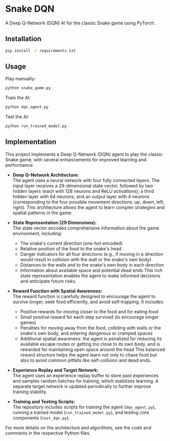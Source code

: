 # Snake DQN

A Deep Q-Network (DQN) AI for the classic Snake game using PyTorch.

## Installation

```bash
pip install -r requirements.txt
```

## Usage

Play manually:
```bash
python snake_game.py
```

Train the AI:
```bash
python dqn_agent.py
```

Test the AI:
```bash
python run_trained_model.py
```

## Implementation

This project implements a Deep Q-Network (DQN) agent to play the classic Snake game, with several enhancements for improved learning and performance:

- **Deep Q-Network Architecture:**  
  The agent uses a neural network with four fully connected layers. The input layer receives a 29-dimensional state vector, followed by two hidden layers (each with 128 neurons and ReLU activations), a third hidden layer with 64 neurons, and an output layer with 4 neurons (corresponding to the four possible movement directions: up, down, left, right). This architecture allows the agent to learn complex strategies and spatial patterns in the game.

- **State Representation (29 Dimensions):**  
  The state vector encodes comprehensive information about the game environment, including:
  - The snake's current direction (one-hot encoded)
  - Relative position of the food to the snake's head
  - Danger indicators for all four directions (e.g., if moving in a direction would result in collision with the wall or the snake's own body)
  - Distances to the walls and to the snake's own body in each direction
  - Information about available space and potential dead ends
  This rich state representation enables the agent to make informed decisions and anticipate future risks.

- **Reward Function with Spatial Awareness:**  
  The reward function is carefully designed to encourage the agent to survive longer, seek food efficiently, and avoid self-trapping. It includes:
  - Positive rewards for moving closer to the food and for eating food
  - Small positive reward for each step survived (to encourage longer games)
  - Penalties for moving away from the food, colliding with walls or the snake's own body, and entering dangerous or cramped spaces
  - Additional spatial awareness: the agent is penalized for reducing its available escape routes or getting too close to its own body, and is rewarded for maintaining open space around the head
  This balanced reward structure helps the agent learn not only to chase food but also to avoid common pitfalls like self-collision and dead ends.

- **Experience Replay and Target Network:**  
  The agent uses an experience replay buffer to store past experiences and samples random batches for training, which stabilizes learning. A separate target network is updated periodically to further improve training stability.

- **Training and Testing Scripts:**  
  The repository includes scripts for training the agent (`dqn_agent.py`), running a trained model (`run_trained_model.py`), and testing core components (`test_dqn.py`).

For more details on the architecture and algorithms, see the code and comments in the respective Python files.
